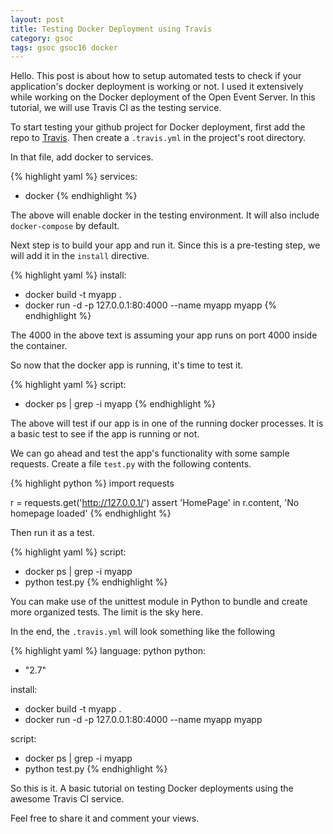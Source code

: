 ```yaml
---
layout: post
title: Testing Docker Deployment using Travis
category: gsoc
tags: gsoc gsoc16 docker
---
```


Hello. This post is about how to setup automated tests to check if your application's docker deployment is working or not. I used it extensively while working on the Docker 
deployment of the Open Event Server. 
In this tutorial, we will use Travis CI as the testing service. 

To start testing your github project for Docker deployment, first add the repo to [Travis](https://travis-ci.org/). 
Then create a `.travis.yml` in the project's root directory. 

In that file, add docker to services. 

{% highlight yaml %}
services:
  - docker
{% endhighlight %}

The above will enable docker in the testing environment. It will also include `docker-compose` by default.

Next step is to build your app and run it. Since this is a pre-testing step, we will add it in the `install` directive.

{% highlight yaml %}
install:
  - docker build -t myapp .
  - docker run -d -p 127.0.0.1:80:4000 --name myapp myapp
{% endhighlight %}

The 4000 in the above text is assuming your app runs on port 4000 inside the container. 

So now that the docker app is running, it's time to test it. 

{% highlight yaml %}
script:
  - docker ps | grep -i myapp
{% endhighlight %}

The above will test if our app is in one of the running docker processes. It is a basic test to see if the app is running or not.  

We can go ahead and test the app's functionality with some sample requests. Create a file `test.py` with the following contents.

{% highlight python %}
import requests

r = requests.get('http://127.0.0.1/')
assert 'HomePage' in r.content, 'No homepage loaded'
{% endhighlight %}

Then run it as a test.

{% highlight yaml %}
script:
  - docker ps | grep -i myapp
  - python test.py
{% endhighlight %}

You can make use of the unittest module in Python to bundle and create more organized tests. The limit is the sky here. 

In the end, the `.travis.yml` will look something like the following 

{% highlight yaml %}
language: python
python:
  - "2.7"

install:
  - docker build -t myapp .
  - docker run -d -p 127.0.0.1:80:4000 --name myapp myapp

script:
  - docker ps | grep -i myapp
  - python test.py
{% endhighlight %}

So this is it. A basic tutorial on testing Docker deployments using the awesome Travis CI service. 

Feel free to share it and comment your views. 
